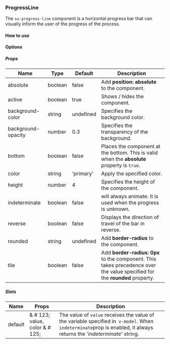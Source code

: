 ### ProgressLine

The `su-progress-line` component is a horizontal progress bar that can visually inform the user of the progress of the process.

<su-divider class = "mb-8" />

#### How to use

<sample />

#### Options

##### Props

| Name | Type | Default | Description |
| ---- | ---- | ------- | ----------- |
| absolute | boolean | false | Add **position: absolute** to the component. |
| active | boolean | true | Shows / hides the component. |
| background-color | string | undefined | Specifies the background color. |
| background-opacity | number | 0.3 | Specifies the transparency of the background. |
| bottom | boolean | false | Places the component at the bottom. This is valid when the **absolute** property is `true`. |
| color | string |'primary' | Apply the specified color. |
| height | number | 4 | Specifies the height of the component. |
| indeterminate | boolean | false | will always animate. It is used when the progress is unknown. |
| reverse | boolean | false | Displays the direction of travel of the bar in reverse. |
| rounded | string | undefined | Add **border-radius** to the component. |
| tile | boolean | false | Add **border-radius: 0px** to the component. This takes precedence over the value specified for the **rounded** property. |

##### Slots

| Name | Props | Description |
| ---- | ----- | ----------- |
| default | & # 123; value, color & # 125; | The value of `value` receives the value of the variable specified in` v-model`. When `indeterminate`prop is enabled, it always returns the '*indeterminate*' string. |